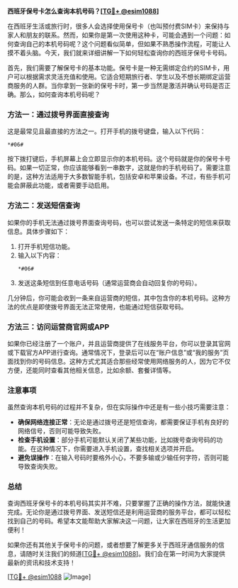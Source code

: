 **西班牙保号卡怎么查询本机号码？[[TG💪+ @esim1088](https://t.me/s/esim1088)]**

在西班牙生活或旅行时，很多人会选择使用保号卡（也叫预付费SIM卡）来保持与家人和朋友的联系。然而，如果你是第一次使用这种卡，可能会遇到一个问题：如何查询自己的本机号码呢？这个问题看似简单，但如果不熟悉操作流程，可能让人摸不着头脑。今天，我们就来详细讲解一下如何轻松查询你的西班牙保号卡号码。

首先，我们需要了解保号卡的基本功能。保号卡是一种无需绑定合约的SIM卡，用户可以根据需求灵活充值和使用。它适合短期旅行者、学生以及不想长期绑定运营商服务的人群。当你拿到一张新的保号卡时，第一步当然是激活并确认号码是否正确。那么，如何查询本机号码呢？

### 方法一：通过拨号界面直接查询

这是最常见且最直接的方法之一。打开手机的拨号键盘，输入以下代码：

```
*#06#
```

按下拨打键后，手机屏幕上会立即显示你的本机号码。这个号码就是你的保号卡号码。如果一切正常，你应该能够看到一串数字，这就是你的手机号码了。需要注意的是，这种方法适用于大多数智能手机，包括安卓和苹果设备。不过，有些手机可能会屏蔽此功能，或者需要手动启用。

### 方法二：发送短信查询

如果你的手机无法通过拨号界面查询号码，也可以尝试发送一条特定的短信来获取信息。具体步骤如下：

1. 打开手机短信功能。
2. 输入以下内容：
   ```
   *#06#
   ```
3. 发送这条短信到任意电话号码（通常运营商会自动回复你的号码）。

几分钟后，你可能会收到一条来自运营商的短信，其中包含你的本机号码。这种方法的优点是即使拨号界面无法正常使用，也能通过短信获取号码。

### 方法三：访问运营商官网或APP

如果你已经注册了一个账户，并且运营商提供了在线服务平台，你可以登录其官网或下载官方APP进行查询。通常情况下，登录后可以在“账户信息”或“我的服务”页面找到你的号码信息。这种方式尤其适合那些经常使用网络服务的人，因为它不仅方便，还能同时查看其他相关信息，比如余额、套餐详情等。

### 注意事项

虽然查询本机号码的过程并不复杂，但在实际操作中还是有一些小技巧需要注意：

- **确保网络连接正常**：无论是通过拨号还是短信查询，都需要保证手机有良好的网络信号，否则可能导致失败。
- **检查手机设置**：部分手机可能默认关闭了某些功能，比如拨号查询号码的功能。在这种情况下，你需要进入手机设置，查找相关选项并开启。
- **避免误操作**：在输入号码时要格外小心，不要多输或少输任何字符，否则可能导致查询失败。

### 总结

查询西班牙保号卡的本机号码其实并不难，只要掌握了正确的操作方法，就能快速完成。无论你是通过拨号界面、发送短信还是利用运营商的服务平台，都可以轻松找到自己的号码。希望本文能帮助大家解决这一问题，让大家在西班牙的生活更加便利！

如果你还有其他关于保号卡的问题，或者想要了解更多关于西班牙通信服务的信息，请随时关注我们的频道[[TG💪+ @esim1088](https://t.me/s/esim1088)]。我们会在第一时间为大家提供最新的资讯和技术支持！

[[TG💪+ @esim1088](https://t.me/s/esim1088) ![Image](https://i.postimg.cc/4NQfJmqS/Snipaste-2025-05-13-00-14-12.png)]